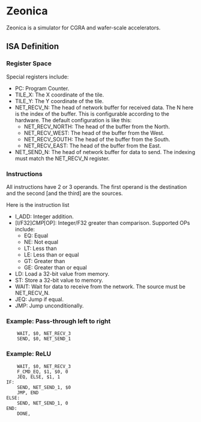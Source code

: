# Zeonica
Zeonica is a simulator for CGRA and wafer-scale accelerators.

## ISA Definition

### Register Space

Special registers include: 

* PC: Program Counter.
* TILE_X: The X coordinate of the tile.
* TILE_Y: The Y coordinate of the tile.
* NET_RECV_N: The head of network buffer for received data. The N here is the index of the buffer. This is configurable according to the hardware. The default configuration is like this:
	* NET_RECV_NORTH: The head of the buffer from the North.
	* NET_RECV_WEST: The head of the buffer from the West.
	* NET_RECV_SOUTH: The head of the buffer from the South.
	* NET_RECV_EAST: The head of the buffer from the East.
* NET_SEND_N: The head of network buffer for data to send. The indexing must match the NET_RECV_N register.

### Instructions

All instructions have 2 or 3 operands. The first operand is the destination and the second [and the third] are the sources.

Here is the instruction list

* I_ADD: Integer addition.
* [I/F32]_CMP_[OP]: Integer/F32 greater than comparison. Supported OPs include:
	* EQ: Equal
	* NE: Not equal
	* LT: Less than
	* LE: Less than or equal
	* GT: Greater than
	* GE: Greater than or equal
* LD: Load a 32-bit value from memory.
* ST: Store a 32-bit value to memory.
* WAIT: Wait for data to receive from the network. The source must be NET_RECV_N.
* JEQ: Jump if equal.
* JMP: Jump unconditionally.

### Example: Pass-through left to right

```assembly
	WAIT, $0, NET_RECV_3
	SEND, $0, NET_SEND_1
```

### Example: ReLU


```assembly
	WAIT, $0, NET_RECV_3
	F_CMD_EQ, $1, $0, 0
	JEQ, ELSE, $1, 1
IF:
	SEND, NET_SEND_1, $0
	JMP, END
ELSE:
	SEND, NET_SEND_1, 0
END:
	DONE,
```
 